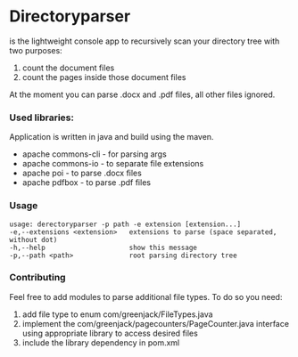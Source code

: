 # Directoryparser
is the lightweight console app to recursively scan your directory tree with two purposes:
1. count the document files
2. count the pages inside those document files

At the moment you can parse .docx and .pdf files, all other files ignored.

### Used libraries:
Application is written in java and build using the maven.
- apache commons-cli - for parsing args
- apache commons-io - to separate file extensions
- apache poi - to parse .docx files
- apache pdfbox - to parse .pdf files

### Usage
```
usage: derectoryparser -p path -e extension [extension...]
-e,--extensions <extension>   extensions to parse (space separated, without dot)
-h,--help                     show this message
-p,--path <path>              root parsing directory tree
```

### Contributing
Feel free to add modules to parse additional file types. To do so you need:
1. add file type to enum com/greenjack/FileTypes.java
2. implement the com/greenjack/pagecounters/PageCounter.java interface using appropriate library to access desired files
3. include the library dependency in pom.xml
